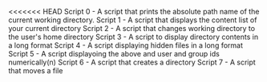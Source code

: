 <<<<<<< HEAD
Script 0 - A script that prints the absolute path name of the current working directory.
Script 1 - A script that displays the content list of your current directory
Script 2 - A script that changes working directory to the user's home directory
Script 3 - A script to display directory contents in a long format
Script 4 - A script displaying hidden files in a long format
Script 5 - A script displayoing the above and user and group ids numerically(n)
Script 6 - A script that creates a directory
Script 7 - A script that moves a file 

